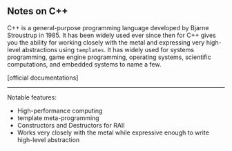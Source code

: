 ## Notes on C++

C++ is a general-purpose programming language developed by Bjarne Stroustrup in 1985. It has been widely used ever since then for C++ gives you the ability for working closely with the metal and expressing very high-level abstractions using `templates`. It has widely used for systems programming, game engine programming, operating systems, scientific computations, and embedded systems to name a few. 

[official documentations]

---

Notable features:
- High-performance computing
- template meta-programming
- Constructors and Destructors for RAII
- Works very closely with the metal while expressive enough to write high-level abstraction